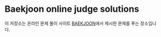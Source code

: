 # Baekjoon online judge solutions

이 저장소는 온라인 문제 풀이 사이트 [BAEKJOON](https://www.acmicpc.net/)에서 제시한 문제를 푸는 장소입니다.
